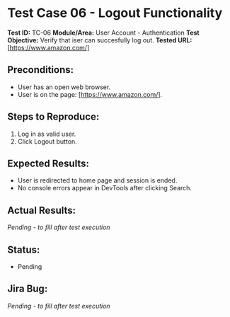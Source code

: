 # Test Case 06 - Logout Functionality

**Test ID:** TC-06
**Module/Area:** User Account - Authentication
**Test Objective:** Verify that iser can succesfully log out.
**Tested URL:** [https://www.amazon.com/]

## Preconditions:
- User has an open web browser.
- User is on the page: [https://www.amazon.com/].

## Steps to Reproduce:
1. Log in as valid user.
2. Click Logout button.

## Expected Results:
- User is redirected to home page and session is ended.
- No console errors appear in DevTools after clicking Search.

## Actual Results:
_Pending - to fill after test execution_

## Status:
- Pending

## Jira Bug:
_Pending - to fill after test execution_